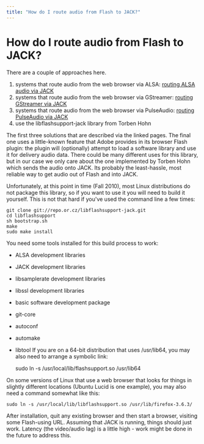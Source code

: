 ```yaml
---
title: "How do I route audio from Flash to JACK?"
---
```


# How do I route audio from Flash to JACK?

There are a couple of approaches here.

  1. systems that route audio from the web browser via ALSA:
  [routing ALSA audio via JACK](routing_alsa.html)
  2. systems that route audio from the web browser via GStreamer:
  [routing GStreamer via JACK](gstreamer_via_jack.html)
  3. systems that route audio from the web browser via PulseAudio:
  [routing PulseAudio via JACK](pulseaudio_and_jack.html)
  4. use the libflashsupport-jack library from Torben Hohn

The first three solutions that are described via the linked pages. The final
one uses a little-known feature that Adobe provides in its browser Flash
plugin: the plugin will (optionally) attempt to load a software library and
use it for delivery audio data. There could be many different uses for this
library, but in our case we only care about the one implemented by Torben Hohn
which sends the audio onto JACK. Its probably the least-hassle, most reliable
way to get audio out of Flash and into JACK.

Unfortunately, at this point in time (Fall 2010), most Linux distributions do
not package this library, so if you want to use it you will need to build it
yourself. This is not that hard if you've used the command line a few times:



    git clone git://repo.or.cz/libflashsupport-jack.git
    cd libflashsupport
    sh bootstrap.sh
    make
    sudo make install


You need some tools installed for this build process to work:

  * ALSA development libraries
  * JACK development libraries
  * libsamplerate development libraries
  * libssl development libraries
  * basic software development package
  * git-core
  * autoconf
  * automake
  * libtool
If you are on a 64-bit distribution that uses /usr/lib64, you may also need to
arrange a symbolic link:



    sudo ln -s /usr/local/lib/flashsupport.so /usr/lib64


On some versions of Linux that use a web browser that looks for things in
slightly different locations (Ubuntu Lucid is one example), you may also need
a command somewhat like this:



    sudo ln -s /usr/local/lib/libflashsupport.so /usr/lib/firefox-3.6.3/


After installation, quit any existing browser and then start a browser,
visiting some Flash-using URL. Assuming that JACK is running, things should
just work. Latency (the video/audio lag) is a little high - work might be done
in the future to address this.

